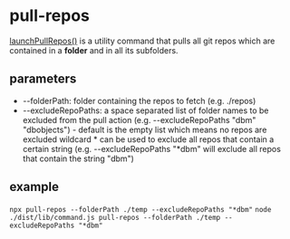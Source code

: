 # pull-repos

[launchPullRepos()](./launch-pull-repos.ts) is a utility command that pulls all git repos which are contained in a **folder** and in all its subfolders.

## parameters
- --folderPath: folder containing the repos to fetch (e.g. ./repos)
- --excludeRepoPaths: a space separated list of folder names to be excluded from the pull action (e.g. --excludeRepoPaths "dbm" "dbobjects") -
        default is the empty list which means no repos are excluded
        wildcard * can be used to exclude all repos that contain a certain string (e.g. --excludeRepoPaths "*dbm" will exclude all repos that contain the string "dbm")

## example
`npx pull-repos --folderPath ./temp --excludeRepoPaths "*dbm"`
`node ./dist/lib/command.js pull-repos --folderPath ./temp --excludeRepoPaths "*dbm"`